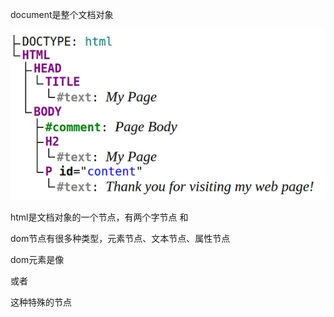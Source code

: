 document是整个文档对象

![image-20220410140143806](https://raw.githubusercontent.com/wanglufei561/picture_repo/master/assets/image-20220410140143806.png)

html是文档对象的一个节点，有两个字节点<head/> 和<body/>

dom节点有很多种类型，元素节点、文本节点、属性节点

dom元素是像<div></div>或者<p/>这种特殊的节点


